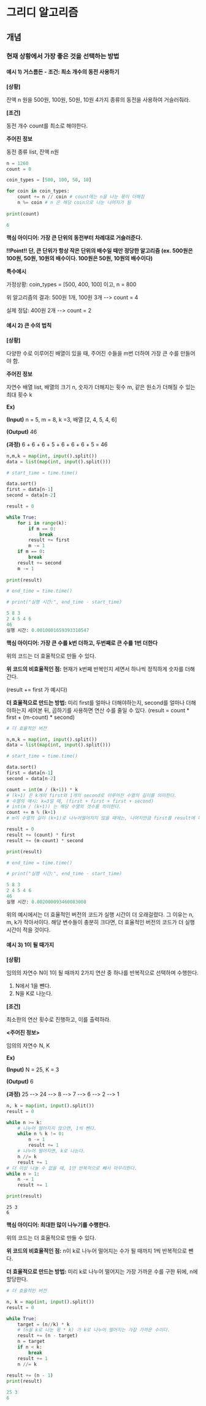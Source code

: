 # 그리디 알고리즘

## 개념
### 현재 상황에서 가장 좋은 것을 선택하는 방법

#### 예시 1) 거스름돈 - 조건: 최소 개수의 동전 사용하기

**[상황]** 

잔액 n 원을 500원, 100원, 50원, 10원 4가지 종류의 동전을 사용하여 거슬러줘라. 

**[조건]** 

동전 개수 count를 최소로 해야한다.

**주어진 정보**

동전 종류 list, 잔액 n원




```python
n = 1260
count = 0

coin_types = [500, 100, 50, 10]

for coin in coin_types:
    count += n // coin # count에는 n을 나눈 몫이 더해짐
    n %= coin # n 은 해당 coin으로 나눈 나머지가 됨
    
print(count)
```

```python
6
```

**핵심 아이디어: 가장 큰 단위의 동전부터 차례대로 거슬러준다.**

**!!Point!! 단, 큰 단위가 항상 작은 단위의 배수일 때만 정당한 알고리즘 (ex. 500원은 100원, 50원, 10원의 배수이다. 100원은 50원, 10원의 배수이다)**

**특수예시**

가정상황: coin_types = [500, 400, 100] 이고, n = 800

위 알고리즘의 결과: 500원 1개, 100원 3개 --> count = 4

실제 정답: 400원 2개 --> count = 2



#### 예시 2) 큰 수의 법칙

**[상황]**

다양한 수로 이루어진 배열이 있을 때, 주어진 수들을 m번 더하여 가장 큰 수를 만들어야 함.

**주어진 정보** 

자연수 배열 list, 배열의 크기 n, 숫자가 더해지는 횟수 m, 같은 원소가 더해질 수 있는 최대 횟수 k

**Ex)**

**(Input)**  n = 5, m = 8, k =3, 배열 [2, 4, 5, 4, 6] 

**(Output)** 46

**(과정)** 6 + 6 + 6 + 5 + 6 + 6 + 6 + 5 = 46 

```python
n,m,k = map(int, input().split())
data = list(map(int, input().split()))

# start_time = time.time()

data.sort()
first = data[n-1]
second = data[n-2]

result = 0

while True:
    for i in range(k):
        if m == 0:
            break
        result += first
        m -= 1
    if m == 0:
        break
    result += second
    m -= 1
    
print(result)

# end_time = time.time()

# print("실행 시간:", end_time - start_time)
```
```python
5 8 3
2 4 5 4 6
46
실행 시간: 0.0010001659393310547
```

**핵심 아이디어: 가장 큰 수를 k번 더하고, 두번째로 큰 수를 1번 더한다** 

위의 코드는 더 효율적으로 만들 수 있다.

**위 코드의 비효율적인 점:** 현재가 k번째 반복인지 세면서 하나씩 정직하게 숫자를 더해간다. 

(result += first 가 예시다)

**더 효율적으로 만드는 방법:** 미리 first를 얼마나 더해야하는지, second를 얼마나 더해야하는지 세어본 뒤, 곱하기를 사용하면 연산 수를 줄일 수 있다. (result = count * first + (m-count) * second)



```python
# 더 효율적인 버전

n,m,k = map(int, input().split())
data = list(map(int, input().split()))

# start_time = time.time()

data.sort()
first = data[n-1]
second = data[n-2]

count = int(m / (k+1)) * k 
# (k+1) 은 k개의 first와 1개의 second로 이루어진 수열의 길이를 의미한다.
# 수열의 예시: k=3일 때, (first + first + first + second) 
# int(m / (k+1)) 는 해당 수열의 갯수를 의미한다.
count += m % (k+1)
# m이 수열의 길이 (k+1)로 나누어떨어지지 않을 때에는, 나머지만큼 first를 result에 더해주면 된다.

result = 0
result += (count) * first
result += (m-count) * second

print(result)

# end_time = time.time()

# print("실행 시간:", end_time - start_time)
```

```python
5 8 3
2 4 5 4 6
46
실행 시간: 0.002000093460083008
```

위의 예시에서는 더 효율적인 버전의 코드가 실행 시간이 더 오래걸렸다. 그 이유는 n, m, k가 작아서이다. 해당 변수들이 충분히 크다면, 더 효율적인 버전의 코드가 더 실행 시간이 적을 것이다.

#### 예시 3) 1이 될 때가지

**[상황]**

임의의 자연수 N이 1이 될 때까지 2가지 연산 중 하나를 반복적으로 선택하며 수행한다.

1. N에서 1을 뺀다.
2. N을 K로 나눈다.

**[조건]**

최소한의 연산 횟수로 진행하고, 이를 출력하라.

**<주어진 정보>**

임의의 자연수 N, K

**Ex)**

**(Input)** N = 25, K = 3

**(Output)** 6

**(과정)** 25 --> 24 --> 8 --> 7 --> 6 --> 2 --> 1

```python
n, k = map(int, input().split())
result = 0

while n >= k:
	# 나누어 떨어지지 않으면, 1씩 뺀다.
    while n % k != 0:
        n -= 1
        result += 1
    # 나누어 떨어지면, k로 나눈다.
    n //= k
    result += 1
# 더 이상 나눌 수 없을 때, 1만 반복적으로 빼서 마무리한다.
while n > 1:
    n -= 1
    result += 1

print(result)
```

```
25 3
6
```

**핵심 아이디어: 최대한 많이 나누기를 수행한다.**

위의 코드는 더 효율적으로 만들 수 있다.

**위 코드의 비효율적인 점:** n이 k로 나누어 떨어지는 수가 될 때까지 1씩 반복적으로 뺀다.

**더 효율적으로 만드는 방법:** 미리 k로 나누어 떨어지는 가장 가까운 수를 구한 뒤에, n에 할당한다.

```python
# 더 효율적인 버전

n, k = map(int, input().split())
result = 0

while True:
    target = (n//k) * k
    # (n을 k로 나눈 몫 * k) 가 k로 나누어 떨어지는 가장 가까운 수이다.
    result += (n - target)
    n = target
    if n < k:
        break
    result += 1
    n //= k
    
result += (n - 1)
print(result)
```

```python
25 3
6
```

